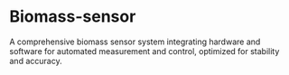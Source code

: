 # Biomass-sensor
A comprehensive biomass sensor system integrating hardware and software for automated measurement and control, optimized for stability and accuracy.
